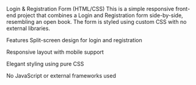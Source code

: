 Login & Registration Form (HTML/CSS)
This is a simple responsive front-end project that combines a Login and Registration form side-by-side, resembling an open book. The form is styled using custom CSS with no external libraries.

Features
Split-screen design for login and registration

Responsive layout with mobile support

Elegant styling using pure CSS

No JavaScript or external frameworks used
